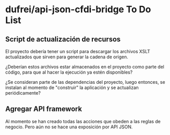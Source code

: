 # dufrei/api-json-cfdi-bridge To Do List

## Script de actualización de recursos

El proyecto debería tener un script para descargar los archivos XSLT actualizados que sirven para
generar la cadena de origen.

¿Deberían estos archivos estar almacenados en el proyecto como parte del código,
para que al hacer la ejecución ya estén disponibles?

¿Se consideran parte de las dependencias del proyecto, luego entonces, se instalan al momento de "construir"
la aplicación y se actualizan periódicamente?

## Agregar API framework

Al momento se han creado todas las acciones que obeden a las reglas de negocio.
Pero aún no se hace una exposición por API JSON.
